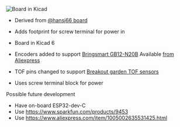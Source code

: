 ![Board in Kicad](https://github.com/rosmo-robot/micro-bot/blob/master/Hardware/V2.11/v2.11.png)

* Derived from [@hansj66 board](https://github.com/rosmo-robot/micro-bot)

* Adds footprint for screw terminal for power in

* Board in Kicad 6

* Encoders added to support [Bringsmart GB12-N20B](http://www.bringsmart.com/pd.jsp?id=154) Available [from Aliexpress](https://www.aliexpress.com/item/1005002307903318.html)

* TOF pins changed to support [Breakout garden TOF sensors](https://shop.pimoroni.com/collections/breakout-garden?q=tof)

* Uses screw terminal block for power

Possible future development

* Have on-board ESP32-dev-C 
* Use https://www.sparkfun.com/products/9453
* Use https://www.aliexpress.com/item/1005002635531425.html
